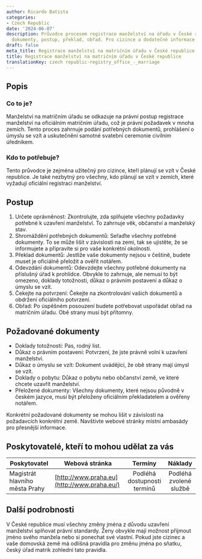 ```yaml
---
author: Ricardo Batista
categories:
- Czech Republic
date: '2024-06-07'
description: Průvodce procesem registrace manželství na úřadu v České republice. Požadované
  dokumenty, postup, překlad, obřad. Pro cizince a dodatečné informace o jménění.
draft: false
meta_title: Registrace manželství na matričním úřadu v České republice
title: Registrace manželství na matričním úřadu v České republice
translationKey: czech republic-registry_office_-_marriage
---
```



## Popis
### Co to je?
Manželství na matričním úřadu se odkazuje na právní postup registrace manželství na oficiálním matričním úřadu, což je právní požadavek v mnoha zemích. Tento proces zahrnuje podání potřebných dokumentů, prohlášení o úmyslu se vzít a uskutečnění samotné svatební ceremonie civilním úředníkem.

### Kdo to potřebuje?
Tento průvodce je zejména užitečný pro cizince, kteří plánují se vzít v České republice. Je také nezbytný pro všechny, kdo plánují se vzít v zemích, které vyžadují oficiální registraci manželství.

## Postup
1. Určete oprávněnost: Zkontrolujte, zda splňujete všechny požadavky potřebné k uzavření manželství. To zahrnuje věk, občanství a manželský stav.
2. Shromáždění potřebných dokumentů: Seřaďte všechny potřebné dokumenty. To se může lišit v závislosti na zemi, tak se ujistěte, že se informujete a připravíte si pro vaše konkrétní okolnosti.
3. Překlad dokumentů: Jestliže vaše dokumenty nejsou v češtině, budete muset je oficiálně přeložit a ověřit notářem.
4. Odevzdání dokumentů: Odevzdejte všechny potřebné dokumenty na příslušný úřad k prohlídce. Obvykle to zahrnuje, ale nemusí to být omezeno, doklady totožnosti, důkaz o právním postavení a důkaz o úmyslu se vzít.
5. Čekejte na potvrzení: Čekejte na zkontrolování vašich dokumentů a obdržení oficiálního potvrzení.
6. Obřad: Po úspěšném posouzení budete potřebovat uspořádat obřad na matričním úřadu. Obě strany musí být přítomny.

## Požadované dokumenty
- Doklady totožnosti: Pas, rodný list.
- Důkaz o právním postavení: Potvrzení, že jste právně volní k uzavření manželství.
- Důkaz o úmyslu se vzít: Dokument uvádějící, že obě strany mají úmysl se vzít.
- Doklady o pobytu: Důkaz o pobytu nebo občanství země, ve které chcete uzavřít manželství.
- Přeložené dokumenty: Všechny dokumenty, které nejsou původně v českém jazyce, musí být přeloženy oficiálním překladatelem a ověřeny notářem.

Konkrétní požadované dokumenty se mohou lišit v závislosti na požadavcích konkrétní země. Navštivte webové stránky místní ambasády pro přesnější informace.

## Poskytovatelé, kteří to mohou udělat za vás

| Poskytovatel       |     Webová stránka     |     Termíny    |       Náklady      |
| --------------- | --------------- |  :-------------: | :-------------: |
| Magistrát hlavního města Prahy  |  [http://www.praha.eu](http://www.praha.eu/)       |      Podléhá dostupnosti termínů   |       Podléhá zvolené službě|

## Další podrobnosti
V České republice musí všechny změny jména z důvodu uzavření manželství splňovat právní standardy. Ženy obvykle mají možnost přijmout jméno svého manžela nebo si ponechat své vlastní. Pokud jste cizinec a vaše domovská země má odlišná pravidla pro změnu jména po sňatku, český úřad matrik zohlední tato pravidla.